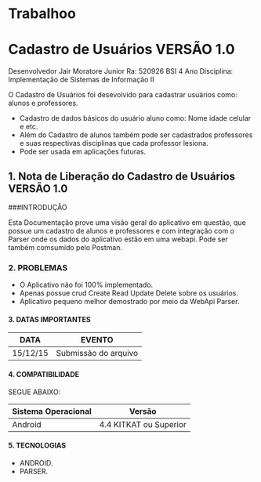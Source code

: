 # Trabalhoo

# Cadastro de Usuários VERSÃO 1.0

Desenvolvedor Jair Moratore Junior Ra: 520926 BSI 4 Ano Disciplina: Implementação de Sistemas de Informação II

O Cadastro de Usuários foi desevolvido para cadastrar usuários como: alunos e professores.

- Cadastro de dados básicos do usuário aluno como: Nome idade celular e etc.
- Além do Cadastro de alunos também pode ser cadastrados professores e suas respectivas disciplinas que cada professor lesiona.
- Pode ser usada em aplicações futuras.

## 1. Nota de Liberação do Cadastro de Usuários VERSÃO 1.0

###INTRODUÇÃO

Esta Documentação prove uma visão geral do aplicativo em questão, que possue um cadastro de alunos e professores e com integração com o Parser onde os dados do aplicativo estão em uma webapi.
Pode ser também comsumido pelo Postman.

### 2. PROBLEMAS
 
- O Aplicativo não foi 100% implementado.
- Apenas possue crud Create Read Update Delete sobre os usuários.
- Aplicativo pequeno melhor demostrado por meio da WebApi Parser.

#### 3. DATAS IMPORTANTES

  DATA   | EVENTO
  ------------- | -------------
15/12/15 | Submissão do arquivo 

#### 4. COMPATIBILIDADE 

SEGUE ABAIXO:

Sistema Operacional |  Versão
------------- | -------------
Android       |        4.4 KITKAT ou Superior

#### 5. TECNOLOGIAS
 
 - ANDROID.
 - PARSER.
